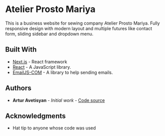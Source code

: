# Atelier Prosto Mariya

This is a business website for sewing company Atelier Prosto Mariya.
Fully responsive design with modern layout and multiple futures like contact form, sliding sidebar and dropdown menu.

## Built With

-  [Next.js](https://nextjs.org/docs/getting-started) - React framework
-  [React](https://reactjs.org/docs/getting-started.html) - A JavaScript library.
-  [EmailJS-COM](https://www.emailjs.com/docs/) - A library to help sending emails.

## Authors

-  **Artur Avetisyan** - _Initial work_ - [Code source](https://github.com/aavetisyanIT/Atelier-Prosto-Mariya)

## Acknowledgments

-  Hat tip to anyone whose code was used
